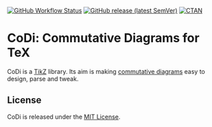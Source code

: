 [![GitHub Workflow Status][tests-shield]][tests-link]
[![GitHub release (latest SemVer)][release-shield]][release-link]
[![CTAN][ctan-shield]][ctan-link]

[tests-shield]: https://img.shields.io/github/workflow/status/paolobrasolin/commutative-diagrams/Tests?label=Nightly%20tests&logo=github
[tests-link]: https://github.com/paolobrasolin/commutative-diagrams/actions?query=workflow%3ATests+event%3Aschedule+branch%3Amaster
[release-shield]: https://img.shields.io/github/v/release/paolobrasolin/commutative-diagrams?label=Latest%20release&logo=github&sort=semver
[release-link]: https://github.com/paolobrasolin/commutative-diagrams/releases
[ctan-shield]: https://img.shields.io/ctan/v/commutative-diagrams?label=CTAN
[ctan-link]: https://ctan.org/pkg/commutative-diagrams

# CoDi: Commutative Diagrams for TeX

CoDi is a [TikZ] library. Its aim is making [commutative diagrams] easy to design, parse and tweak.

[TikZ]: https://en.wikipedia.org/wiki/PGF/TikZ
[commutative diagrams]: https://en.wikipedia.org/wiki/Commutative_diagram

## License

CoDi is released under the [MIT License].

[MIT License]: https://opensource.org/licenses/MIT